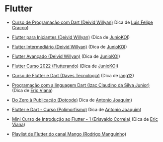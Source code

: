 # Flutter

- [Curso de Programação com Dart (Deivid Willyan)](https://youtube.com/playlist?list=PLRpTFz5_57cseSiszvssXO7HKVzOsrI77) Dica de [Luis Felipe Cracco](https://github.com/LuisFelipeCracco))

- [Flutter para Iniciantes (Deivid Willyan)](https://www.youtube.com/watch?v=fcMlPEVSacs&list=PLRpTFz5_57cvo0CHf-AnojOvpznz8YO7S&ab_channel=DeividWillyan%7CFlutter) (Dica de [JunioKOI](https://github.com/Juniokoi))

- [Flutter Intermediário (Deivid Willyan)](https://www.youtube.com/watch?v=14Ahr8S1psk&list=PLRpTFz5_57cvYvKja5Ex92aQ_HNADo4Oh&ab_channel=DeividWillyan%7CFlutter) (Dica de [JunioKOI](https://github.com/Juniokoi))

- [Flutter Avançado (Deivid Willyan)](https://www.youtube.com/watch?v=5rjQ5ooWDoY&list=PLRpTFz5_57cufduUDgiZZqA_k5Q7UV_50&ab_channel=DeividWillyan%7CFlutter) (Dica de [JunioKOI](https://github.com/Juniokoi))

- [Flutter Curso 2022 (Flutterando)](https://www.youtube.com/playlist?list=PLlBnICoI-g-fuy5jZiCufhFip1BlBswI7) (Dica de [JunioKOI](https://github.com/Juniokoi))

- [Curso de Flutter e Dart (Daves Tecnologia)](https://www.youtube.com/playlist?list=PL5EmR7zuTn_aX0pG4oWTyKKQT25Hkq2XG) (Dica de [iang12](https://github.com/iang12))

- [Programação com a linguagem Dart (Izac Claudino da Silva Junior)](https://www.udemy.com/course/programacao-linguagem-dart/) (Dica de [Eric Viana](https://github.com/ericviana))

- [Do Zero à Publicação (Dotcode)](https://www.youtube.com/playlist?list=PLgQHOfYMaGIXTZA-k7NazkifmAvJM1vw6) Dica de [Antonio Joaquim](https://github.com/AntJoaquimDev))

- [Flutter e Dart - Curso (Polimorfismo)](https://www.youtube.com/playlist?list=PLqdwHeoSjEN-9aGd-RxaS_2cyD_AKT0c_) Dica de [Antonio Joaquim](https://github.com/AntJoaquimDev))

- [Mini Curso de Introdução ao Flutter - 1 (Erisvaldo Correia)](https://www.udemy.com/course/mini-curso-de-introducao-ao-flutter/) (Dica de [Eric Viana](https://github.com/ericviana))

- [Playlist de Flutter do canal Mango (Rodrigo Manguinho)](https://www.youtube.com/playlist?list=PL9aKtVrF05DxO56tetlFMmNGc7fuiCxdy)

